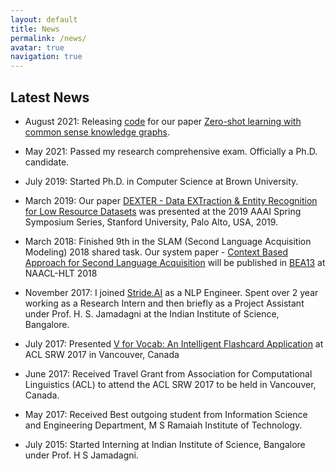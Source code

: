 ```yaml
---
layout: default
title: News
permalink: /news/
avatar: true
navigation: true
---
```


## Latest News

- August 2021: Releasing [code](https://github.com/BatsResearch/zsl-kg) for our paper [Zero-shot learning with common sense knowledge graphs](assets/papers/nayak-arxiv-2020.pdf).

- May 2021: Passed my research comprehensive exam. Officially a Ph.D. candidate.

- July 2019: Started Ph.D. in Computer Science at Brown University.

- March 2019: Our paper [DEXTER - Data EXTraction & Entity Recognition for Low Resource Datasets](assets/papers/nayak-aaai-2019.pdf) was presented at the 2019 AAAI Spring Symposium Series, Stanford University, Palo Alto, USA, 2019.

- March 2018: Finished 9th in the SLAM (Second Language Acquisition Modeling) 2018 shared task. Our system paper - [Context Based Approach
for Second Language Acquisition](assets/papers/nayak-bea-2018.pdf) will be published in [BEA13](https://www.cs.rochester.edu/~tetreaul/naacl-bea13.html) at NAACL-HLT 2018

- November 2017: I joined [Stride.AI](https://stride.ai) as a NLP Engineer. Spent over 2 year working as a Research Intern and then briefly as a Project Assistant under Prof. H. S. Jamadagni at the Indian Institute of Science, Bangalore.

- July 2017: Presented [V for Vocab: An Intelligent Flashcard Application](assets/papers/nayak-acl-2017.pdf) at ACL SRW 2017 in Vancouver, Canada

- June 2017: Received Travel Grant from Association for Computational Linguistics (ACL) to attend the ACL SRW 2017 to be held in Vancouver, Canada.

- May 2017: Received Best outgoing student from Information Science and Engineering Department, M S Ramaiah Institute of Technology.

- July 2015: Started Interning at Indian Institute of Science, Bangalore under Prof. H S Jamadagni.